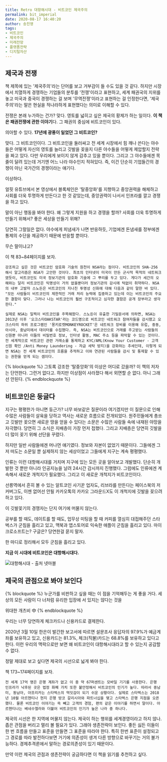 ```yaml
---
title: Retro 대항해시대 - 비트코인 제국주의
permalink: bit_imperial
date: 2020-08-17 16:40:20
author: 송진영
tags:
- 비트코인
- 제국주의
- 미래전망
- 플랫폼전략
- 디지털자산
---
```


## 제국과 전쟁

책 제목에 있는 '제국주의'라는 단어를 보고 거부감이 들 수도 있을 것 같다. 하지만 시장에서 치열하게 경쟁하는 기업들의 분투를 '전쟁'이라고 표현하고, 세계 패권국의 지위를 놓고 미국과 중국이 경쟁하는 걸 보며 '무역전쟁'이라고 표현하는 걸 인정한다면, '제국주의'라는 말은 현실을 적나라하게 표현했다는 의미로 이해할 수 있다. 

전쟁은 본래 누가하는 건가? 맞다. 영토를 넓히고 싶은 제국의 황제가 하는 일이다. **이 책은 패권전쟁에 관한 이야기**다. 그 패권의 중심에 비트코인이 있다. 

의아할 수 있다. **17년에 광풍이 일었던 그 비트코인?** 

맞다. 그 비트코인이다. 그 비트코인을 둘러싸고 전 세계 시장에서 힘 깨나 쓴다는 야수들은 어떻게 자신의 영토를 늘리고 깃발을 꽂을지 다른 야수들을 어떻게 제압할지 전략을 짜고 있다. 다만 우리에게 보이지 않게 감추고 있을 뿐이다. 그리고 그 야수들에겐 목줄이 달려 있는데 거기엔 어느 나라 야수인지 적혀있다. 즉, 이건 단순히 기업들간의 경쟁이 아닌 국가간의 경쟁이라는 얘기다.

이상하다.

얼핏 유튜브에서 본 영상에서 블록체인은 '탈중앙화'를 지향하고 중앙권력을 해체하고 사회를 더욱 투명하게 만든다고 한 것 같았는데, 중앙권력이 나서서 인프라를 깔고 경쟁을 하고 있다. 

말이 아닌 행동을 봐야 한다. 왜 그렇게 지원을 하고 경쟁을 할까? 사회를 더욱 투명하게 만들기 위해서? 좋은 세상을 만들기 위해?

당연히 그럴일은 없다. 
야수에게 피냄새가 나면 반응하듯, 기업에겐 돈냄새를 정부에겐 통제의 수단을 제공하기 때문에 반응할 뿐이다. 

무슨 말이냐고? 

이 책 83~84페이지를 보자.

```
강조하고 싶은 것은 비트코인 암호화 기술의 원천이 NSA라는 점이다. 비트코인의 SHA-256 해시 알고리즘은 NSA가 고안한 것이다. 최초의 인터넷이 미국이 만든 군사적 목적의 네트워크였듯이, 비트코인도 미국 정보기관의 암호화 기술에 그 뿌리를 두고 있다. 게다가 세간의 오해와는 달리 비트코인은 익명성이 거의 없을뿐더러 정보기관의 감시에 턱없이 취약하다. NSA의 내부 고발자 스노든은 비트코인의 지나친 투명성 신화에 대해 다음과 같이 말한 바 있다. "모든 사람들이 비트코인의 제한적인 거래 처리 능력에 집중하고 있는데 이는 비트코인의 주요한 결함이 맞다. 그러나 나는 비트코인의 훨씬 구조적이고 심각한 결함은 공개 장부라고 생각한다."

실제로 NSA는 일찍이 비트코인을 주목해왔다. 스노든이 유출한 기밀문서에 의하면, NSA는 2013년 이후 '오크스타OAKSTAR'라는 코드명으로 비트코인 네트워크 참여자들을 감시했고 오크스타의 하위 프로그램인 '몽키로켓MONKEYROCKET'은 네트워크 장비를 이용해 유럽, 중동, 아시아, 중남미에서 데이터를 수집했다. 즉, NSA는 비트코인으로 거래를 주고받는 사람들의 신원뿐 아니라 이들의 비밀번호 정보, 인터넷 활동, MAC 주소 등을 파악할 수 있는 것이다. 전 세계적으로 비트코인 관련 거래소를 통제하고 KYC/AML(Know Your Customer - 고객 신원 확인 /Anti Money Laundering - 자금 세탁 방지)을 강화하는 추세인데, 이렇게 되면 NSA는 전 세계 비트코인의 흐름을 추적하고 이와 연관된 사람들을 감시 및 통제할 수 있는 권한을 얻게 되는 셈이다.
```

{% blockquote %}
그토록 강조한 '탈중앙화'의 이상은 어디로 갔을까? 이 책의 저자는 단언한다. 그런거 없다고. 하지만 이상점이 사라졌다 해서 외면할 순 없다. 아니 그래선 안된다. 
{% endblockquote %}

## 비트코인은 둥글다

지구는 평평한가 아니면 둥근가? 너무 바보같은 질문이라 여기겠지만 이 질문으로 인해 수많은 사람들이 살육을 당하고 역사는 새로운 흐름으로 전개되었다. 원주민들에게 총쏘고 깃발만 꽂으면 새로운 땅을 얻을 수 있다는 소문은 수많은 사람들 속에 내재된 야망을 자극했다. 당연히 그 소식은 지배층이 가장 먼저 접했다. 그리고 지배층은 당연히 깃발을 더 많이 꽂기 위해 선단을 꾸렸다. 

하지만 일반 사람들에겐 머나먼 얘기였다. 정보와 자본이 없었기 때문이다. 그들에겐 그저 떠도는 소문일 뿐 실제하지 않는 세상이었고 그들에게 지구는 계속 평평했다.

인류는 이런 대항해시대를 거치며 지구에 있는 모든 곳을 알아보고 개발했다. 단순히 개발한 것 뿐만 아니라 인공지능을 날려 24시간 감시까지 진행했다. 그럼에도 인류에겐 계속해서 새로운 개척지가 필요했다. 그리고 이 새로운 개척지가 비트코인이다. 

선릉역에서 흔히 볼 수 있는 알트코인 사기꾼 업자도, 리브라를 만든다는 페이스북의 저커버그도, 이젠 없어선 안될 카카오톡의 카카오 그라운드X도 이 개척지에 깃발을 꽂으려 하고 있다. 

이 깃발꽂기의 경쟁자는 단지 여기에 머물지 않는다.

공부를 할 때도, 데이트를 할 때도, 업무상 미팅을 할 때 커피를 열심히 대접해주던 스타벅스가 군침을 흘리고 있고, 맥북과 앱스토어로 익숙한 애플이 군침을 흘리고 있다. 마이크로소프트는? 구글은? 당연한걸 묻지 말자.

한 마디로 정리해서 모두 군침을 흘리고 있다.

**지금 이 시대에 비트코인은 대항해시대다.**

![대항해시대 - 출처 넷마블](./bit_imperial/hanghae.jpg)

## 제국의 관점으로 봐야 보인다

{% blockquote %}
누군가를 비판하고 싶을 때는 이 점을 기억해두는 게 좋을 거다. 세상의 모든 사람이 다 너처럼 유리한 입장에 서 있지는 않다는 것을

위대한 개츠비 中
{% endblockquote %}

우리는 너무 당연하게 체크카드나 신용카드로 결제한다. 

2020년 3월 10일 한은이 발간한 보고서에 따르면 설문조사 응답자의 97.9%가 예금계좌를 보유하고 있고, 신용카드는 81.3%, 체크(직불)카드는 68.8%를 보유하고 있다고 한다. 이런 우리의 맥락으로만 보면 왜 비트코인이 대항해시대라고 할 수 있는지 공감할 수 없다. 

정말 제대로 보고 싶다면 제국의 시선으로 넓게 봐야 한다. 

책 173~174페이지를 보자.

```
전 세계 17억 명은 은행 계좌가 없고 이 중 약 67퍼센트는 모바일 기기를 사용한다. 은행 인프라가 낙후된 곳은 법정 화폐 가치 또한 불안정해서 비트코인의 인기가 높다. 따라서 중남미, 동남아, 아프리카는 스타벅스의 먹잇감이 되기 쉬운 상황이다. 실제로 스타벅스는 2018년 10월 아르헨티나 현지 은행 방코 갈리시아와 파트너십을 맺고 스타벅스 은행 지점을 오픈했다. 물론 비트코인 이야기는 쏙 빼고 고객의 경험, 편의 같은 이야기를 하면서 말이다. 아르헨티나는 베네수엘라와 더불어 비트코인의 인기가 높은 나라 중 하나다.
```

제국의 시선은 한 지역에 머물지 않는다. 제국이 하는 행위를 세계경영이라고 하지 않나. 좁은 관점을 버리고 멀리 볼 필요가 있다. 그래야 생존전략이 보인다. 좋든 싫든 이들이 한 번 흐름을 만들고 표준을 만들면 그 표준을 따라야 한다. 특히 한번 표준이 설정되고 그 경로를 따라 발전하다보면 거기에 의존성이 생겨 다른 방향으로 바꾸기는 거의 불가능하다. 경제추격론에서 말하는 경로의존성이 있기 때문이다. 

만약 이런 제국의 관점과 생존전략이 궁금하다면 이 책을 읽기를 추천하고 싶다.
